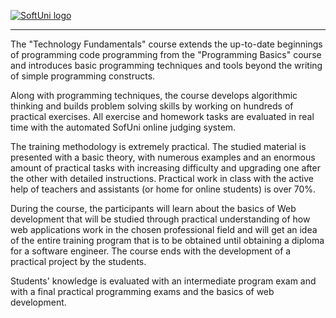 <a href="https://softuni.bg/trainings/courses" rel="Courses">  ![SoftUni logo][logo] <a/>

[logo]: http://innovationstarterbox.bg/wp-content/uploads/2016/05/Softuni_logo_trasparent.png "Logo Title Text 2"

---
The "Technology Fundamentals" course extends the up-to-date beginnings of programming code programming from the "Programming Basics" course and introduces basic programming techniques and tools beyond the writing of simple programming constructs.

Along with programming techniques, the course develops algorithmic thinking and builds problem solving skills by working on hundreds of practical exercises. All exercise and homework tasks are evaluated in real time with the automated SofUni online judging system.

The training methodology is extremely practical. The studied material is presented with a basic theory, with numerous examples and an enormous amount of practical tasks with increasing difficulty and upgrading one after the other with detailed instructions. Practical work in class with the active help of teachers and assistants (or home for online students) is over 70%.

During the course, the participants will learn about the basics of Web development that will be studied through practical understanding of how web applications work in the chosen professional field and will get an idea of ​​the entire training program that is to be obtained until obtaining a diploma for a software engineer. The course ends with the development of a practical project by the students.

Students' knowledge is evaluated with an intermediate program exam and with a final practical programming exams and the basics of web development.
